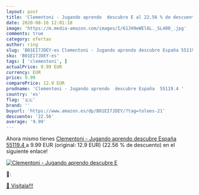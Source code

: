 ```yaml
---
layout: post
title: 'Clementoni - Jugando aprendo  descubre E al 22.56 % de descuento'
date: 2020-08-16 12:01:18
image: 'https://m.media-amazon.com/images/I/61JH9eWEl6L._SL400_.jpg'
comments: true
category: ofertas
author: ring
slug: 'B01EI7JDEY-es Clementoni - Jugando aprendo descubre España 55119.4'
sku: 'B01EI7JDEY-es'
tags: [ 'clementoni', ]
actualPrice: 9.99 EUR
currency: EUR
price: 9.99
comparePrice: 12.9 EUR
prodname: 'Clementoni - Jugando aprendo  descubre España  55119.4 '
country: 'es'
flag: '🇪🇸'
brand: ''
buyurl: 'https://www.amazon.es/dp/B01EI7JDEY/?tag=tolees-21'
descuento: '22.56'
average: '9.99'
---
```


Ahora mismo tienes [Clementoni - Jugando aprendo  descubre España  55119.4 ](https://www.amazon.es/dp/B01EI7JDEY/?tag=tolees-21) a 9.99 EUR (original: 12.9 EUR) (22.56 %  de descuento) en el siguiente enlace!

[![Clementoni - Jugando aprendo  descubre E](https://m.media-amazon.com/images/I/61JH9eWEl6L._SL400_.jpg)](https://www.amazon.es/dp/B01EI7JDEY/?tag=tolees-21)

🔎:


[🛒 Visítala!!!](https://www.amazon.es/dp/B01EI7JDEY/?tag=tolees-21)
